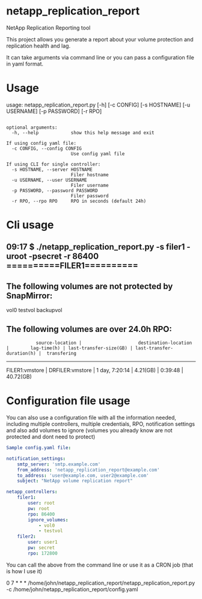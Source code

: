 # netapp_replication_report
NetApp Replication Reporting tool

This project allows you generate a report about your volume protection and replication health and lag.

It can take arguments via command line or you can pass a configuration file in yaml format.

# Usage

usage: netapp_replication_report.py [-h] [-c CONFIG] [-s HOSTNAME]
                                    [-u USERNAME] [-p PASSWORD] [-r RPO]

```>>>> NetApp Replication Report <<<

optional arguments:
  -h, --help            show this help message and exit

If using config yaml file:
  -c CONFIG, --config CONFIG
                        Use config yaml file

If using CLI for single controller:
  -s HOSTNAME, --server HOSTNAME
                        Filer hostname
  -u USERNAME, --user USERNAME
                        Filer username
  -p PASSWORD, --password PASSWORD
                        Filer password
  -r RPO, --rpo RPO     RPO in seconds (default 24h)

```

# Cli usage

09:17 $ ./netapp_replication_report.py -s filer1 -uroot -psecret -r 86400
<nowiki>
==========FILER1==========
------------------------------------------------------
The following volumes are not protected by SnapMirror:
------------------------------------------------------
vol0
testvol
backupvol


The following volumes are over 24.0h RPO:
--------------------------------------------------------------------------------------------------------------------------------------------------------------------
               source-location |                     destination-location |        lag-time(h) | last-transfer-size(GB) | last-transfer-duration(h) |  transfering
--------------------------------------------------------------------------------------------------------------------------------------------------------------------
   FILER1:vmstore |              DRFILER:vmstore |     1 day, 7:20:14 |               4.21(GB) |                   0:39:48 |    40.72(GB)
</nowiki>

# Configuration file usage

You can also use a configuration file with all the information needed, including multiple controllers, multiple credentials, RPO, notification settings and also add volumes to ignore (volumes you already know are not protected and dont need to protect)

```yaml
Sample config.yaml file:

notification_settings:
    smtp_server: 'smtp.example.com'
    from_address: 'netapp_replication_report@example.com'
    to_address: 'user@example.com, user2@example.com'
    subject: "NetApp volume replication report"

netapp_controllers:
    filer1:
        user: root
        pw: root
        rpo: 86400
        ignore_volumes:
            - vol0
            - testvol
    filer2:
        user: user1
        pw: secret
        rpo: 172800
```
You can call the above from the command line or use it as a CRON job (that is how I use it)

0 7 * * *  /home/john/netapp_replication_report/netapp_replication_report.py -c /home/john/netapp_replication_report/config.yaml

